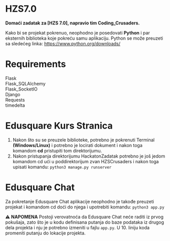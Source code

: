 # HZS7.0
**Domaći zadatak za [HZS 7.0], napravio tim Coding_Crusaders.** 

Kako bi se projekat pokrenuo, neophodno je posedovati **Python** i par eksternih biblioteka koje pokreću samu aplikaciju. Python se može preuzeti sa sledećeg linka: https://www.python.org/downloads/

# Requirements

Flask   
Flask_SQLAlchemy   
Flask_SocketIO    
Django   
Requests     
timedelta

# Edusquare Kurs Stranica

  1. Nakon što su se preuzele biblioteke, potrebno je pokrenuti Terminal **(Windows/Linux)** i potrebno je locirati dokument i nakon toga komandom **cd** pristupiti tom direktorijumu.
  2. Nakon pristupanja direktorijumu HackatonZadatak potrebno je još jedom komandom cd ući u poddirektorijum zvan HZSCrusaders i nakon toga upisati komandu: ``python3 manage.py runserver``

# Edusquare Chat
  Za pokretanje Edusquare Chat aplikacije neophodno je takođe preuzeti projekat i komandom cd doći do njega i upotrebiti komandu: ``python3 app.py``

:warning: **NAPOMENA**
Postoji verovatnoća da Edusquare Chat neće raditi iz prvog pokušaja, zato što je u kodu definisana putanja do baze podataka iz drugog dela projekta i nju je potrebno izmeniti u fajlu  ``app.py``. U 10. liniju koda promeniti putanju do lokacije projekta.

